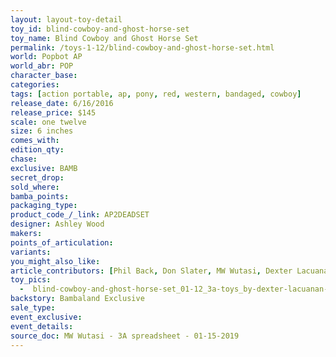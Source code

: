 ```yaml
---
layout: layout-toy-detail 
toy_id: blind-cowboy-and-ghost-horse-set
toy_name: Blind Cowboy and Ghost Horse Set
permalink: /toys-1-12/blind-cowboy-and-ghost-horse-set.html
world: Popbot AP
world_abr: POP
character_base: 
categories: 
tags: [action portable, ap, pony, red, western, bandaged, cowboy] 
release_date: 6/16/2016
release_price: $145 
scale: one twelve
size: 6 inches
comes_with: 
edition_qty: 
chase: 
exclusive: BAMB
secret_drop: 
sold_where: 
bamba_points: 
packaging_type: 
product_code_/_link: AP2DEADSET
designer: Ashley Wood
makers: 
points_of_articulation: 
variants: 
you_might_also_like: 
article_contributors: [Phil Back, Don Slater, MW Wutasi, Dexter Lacuanan]
toy_pics: 
  -  blind-cowboy-and-ghost-horse-set_01-12_3a-toys_by-dexter-lacuanan-via_instagram.jpg
backstory: Bambaland Exclusive
sale_type: 
event_exclusive: 
event_details: 
source_doc: MW Wutasi - 3A spreadsheet - 01-15-2019
---
```

